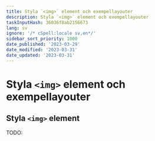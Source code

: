 ```yaml
---
title: Styla `<img>` element och exempellayouter
description: Styla `<img>` element och exempellayouter
taskInputHash: 36036f8ab2156673
lang: sv
ignore: '/* cSpell:locale sv,en*/'
sidebar_sort_priority: 1000
date_published: '2023-03-29'
date_modified: '2023-03-31'
date_updated: '2023-03-31'
---
```

# Styla `<img>` element och exempellayouter

## Styla `<img>` element

TODO:
